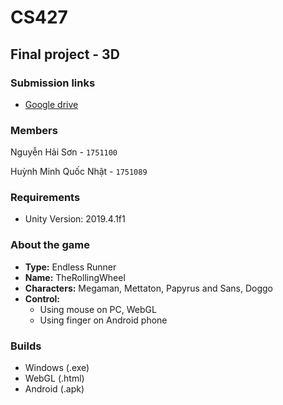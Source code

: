 # CS427 

## Final project - 3D

### Submission links

- [Google drive](https://drive.google.com/file/d/1LeiXdydpw-tsyA8x8ITnJaOc5rQMsE3M/view?usp=sharing)

### Members

Nguyễn Hải Sơn       - `1751100`

Huỳnh Minh Quốc Nhật - `1751089`

### Requirements

 - Unity Version: 2019.4.1f1

### About the game

- **Type:** Endless Runner
- **Name:** TheRollingWheel
- **Characters:** Megaman, Mettaton, Papyrus and Sans, Doggo
- **Control:** 
  - Using mouse on PC, WebGL
  - Using finger on Android phone

### Builds

- Windows (.exe)
- WebGL (.html)
- Android (.apk)

